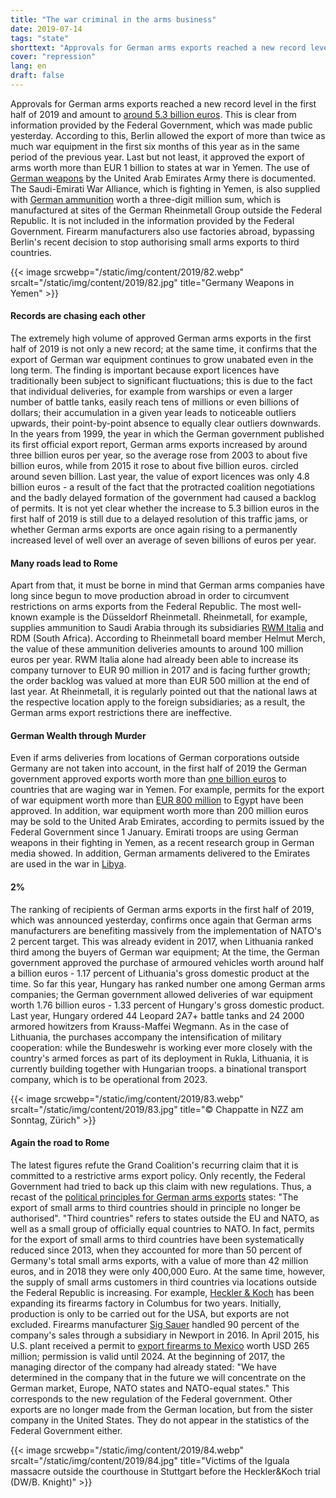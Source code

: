 ```yaml
---
title: "The war criminal in the arms business"
date: 2019-07-14
tags: "state"
shorttext: "Approvals for German arms exports reached a new record level in the first half of 2019 and amount to around 5.3 billion euros"
cover: "repression"
lang: en
draft: false
---
```


Approvals for German arms exports reached a new record level in the first half of 2019 and amount to [around 5.3 billion euros](https://www.dw.com/en/german-arms-export-approvals-spike/a-49544465-0 "German arms export approvals spike"). This is clear from information provided by the Federal Government, which was made public yesterday. According to this, Berlin allowed the export of more than twice as much war equipment in the first six months of this year as in the same period of the previous year. Last but not least, it approved the export of arms worth more than EUR 1 billion to states at war in Yemen. The use of [German weapons](https://www.dw.com/en/in-yemen-war-coalition-forces-rely-on-german-arms-and-technology/a-47684609-0 "In Yemen war, coalition forces rely on German arms and technology") by the United Arab Emirates Army there is documented. The Saudi-Emirati War Alliance, which is fighting in Yemen, is also supplied with [German ammunition](https://sites.tufts.edu/reinventingpeace/2019/03/19/who-is-arming-the-yemen-war-an-update/ "Who is arming the Yemen war?") worth a three-digit million sum, which is manufactured at sites of the German Rheinmetall Group outside the Federal Republic. It is not included in the information provided by the Federal Government. Firearm manufacturers also use factories abroad, bypassing Berlin's recent decision to stop authorising small arms exports to third countries.

{{< image srcwebp="/static/img/content/2019/82.webp" srcalt="/static/img/content/2019/82.jpg" title="Germany Weapons in Yemen" >}}

#### Records are chasing each other

The extremely high volume of approved German arms exports in the first half of 2019 is not only a new record; at the same time, it confirms that the export of German war equipment continues to grow unabated even in the long term. The finding is important because export licences have traditionally been subject to significant fluctuations; this is due to the fact that individual deliveries, for example from warships or even a larger number of battle tanks, easily reach tens of millions or even billions of dollars; their accumulation in a given year leads to noticeable outliers upwards, their point-by-point absence to equally clear outliers downwards. In the years from 1999, the year in which the German government published its first official export report, German arms exports increased by around three billion euros per year, so the average rose from 2003 to about five billion euros, while from 2015 it rose to about five billion euros. circled around seven billion. Last year, the value of export licences was only 4.8 billion euros - a result of the fact that the protracted coalition negotiations and the badly delayed formation of the government had caused a backlog of permits. It is not yet clear whether the increase to 5.3 billion euros in the first half of 2019 is still due to a delayed resolution of this traffic jams, or whether German arms exports are once again rising to a permanently increased level of well over an average of seven billions of euros per year.

#### Many roads lead to Rome

Apart from that, it must be borne in mind that German arms companies have long since begun to move production abroad in order to circumvent restrictions on arms exports from the Federal Republic. The most well-known example is the Düsseldorf Rheinmetall. Rheinmetall, for example, supplies ammunition to Saudi Arabia through its subsidiaries [RWM Italia](https://www.gn-stat.org/english/offending-companies/rheinmetall-eng/ "Rheinmetall AG") and RDM (South Africa). According to Rheinmetall board member Helmut Merch, the value of these ammunition deliveries amounts to around 100 million euros per year. RWM Italia alone had already been able to increase its company turnover to EUR 90 million in 2017 and is facing further growth; the order backlog was valued at more than EUR 500 million at the end of last year. At Rheinmetall, it is regularly pointed out that the national laws at the respective location apply to the foreign subsidiaries; as a result, the German arms export restrictions there are ineffective.

#### German Wealth through Murder

Even if arms deliveries from locations of German corporations outside Germany are not taken into account, in the first half of 2019 the German government approved exports worth more than [one billion euros](https://www.dailysabah.com/syrian-crisis/2019/06/16/germany-exported-arms-worth-11b-to-saudi-coalition-in-2019 "Germany exported arms worth $1.1B to Saudi coalition in 2019") to countries that are waging war in Yemen. For example, permits for the export of war equipment worth more than [EUR 800 million](https://www.middleeastmonitor.com/20190617-germany-approves-e800m-arms-export-deal-to-egypt/ "Germany approves €800m arms export deal to Egypt") to Egypt have been approved. In addition, war equipment worth more than 200 million euros may be sold to the United Arab Emirates, according to permits issued by the Federal Government since 1 January. Emirati troops are using German weapons in their fighting in Yemen, as a recent research group in German media showed. In addition, German armaments delivered to the Emirates are used in the war in [Libya](https://www.die-gdi.de/en/the-current-column/article/european-arms-sales-risk-undermining-development-in-north-africa/ "EUROPEAN ARMS SALES RISK UNDERMINING DEVELOPMENT IN NORTH AFRICA").

#### 2%

The ranking of recipients of German arms exports in the first half of 2019, which was announced yesterday, confirms once again that German arms manufacturers are benefiting massively from the implementation of NATO's 2 percent target. This was already evident in 2017, when Lithuania ranked third among the buyers of German war equipment; At the time, the German government approved the purchase of armoured vehicles worth around half a billion euros - 1.17 percent of Lithuania's gross domestic product at the time. So far this year, Hungary has ranked number one among German arms companies; the German government allowed deliveries of war equipment worth 1.76 billion euros - 1.33 percent of Hungary's gross domestic product. Last year, Hungary ordered 44 Leopard 2A7+ battle tanks and 24 2000 armored howitzers from Krauss-Maffei Wegmann. As in the case of Lithuania, the purchases accompany the intensification of military cooperation: while the Bundeswehr is working ever more closely with the country's armed forces as part of its deployment in Rukla, Lithuania, it is currently building together with Hungarian troops. a binational transport company, which is to be operational from 2023.

{{< image srcwebp="/static/img/content/2019/83.webp" srcalt="/static/img/content/2019/83.jpg" title="© Chappatte in NZZ am Sonntag, Zürich" >}}

#### Again the road to Rome

The latest figures refute the Grand Coalition's recurring claim that it is committed to a restrictive arms export policy. Only recently, the Federal Government had tried to back up this claim with new regulations. Thus, a recast of the [political principles for German arms exports](https://www.ammoland.com/2019/02/sig-sauer-and-hk-in-trouble-over-small-arms-exports/ "Sig Sauer and H&K in Trouble Over Small Arms Exports") states: "The export of small arms to third countries should in principle no longer be authorised". "Third countries" refers to states outside the EU and NATO, as well as a small group of officially equal countries to NATO. In fact, permits for the export of small arms to third countries have been systematically reduced since 2013, when they accounted for more than 50 percent of Germany's total small arms exports, with a value of more than 42 million euros, and in 2018 they were only 400,000 Euro. At the same time, however, the supply of small arms customers in third countries via locations outside the Federal Republic is increasing. For example, [Heckler & Koch](https://hk-usa.com/heckler-koch-expand-columbus-georgia/ "Heckler & Koch to Expand in Columbus, Georgia") has been expanding its firearms factory in Columbus for two years. Initially, production is only to be carried out for the USA, but exports are not excluded. Firearms manufacturer [Sig Sauer](https://www.nhpr.org/post/sig-sauer-already-largest-us-firearms-exporter-could-grow-bigger-rule-change "SIG Sauer, Already The Largest U.S. Firearms Exporter, Could Grow Bigger With Rule Change") handled 90 percent of the company's sales through a subsidiary in Newport in 2016. In April 2015, his U.S. plant received a permit to [export firearms to Mexico](https://stopusarmstomexico.org/sig-sauer-mexico-fact-sheet/ "Fact Sheet on Sig Sauer Arms Exports to Mexico") worth USD 265 million; permission is valid until 2024. At the beginning of 2017, the managing director of the company had already stated: "We have determined in the company that in the future we will concentrate on the German market, Europe, NATO states and NATO-equal states." This corresponds to the new regulation of the Federal government. Other exports are no longer made from the German location, but from the sister company in the United States. They do not appear in the statistics of the Federal Government either.

{{< image srcwebp="/static/img/content/2019/84.webp" srcalt="/static/img/content/2019/84.jpg" title="Victims of the Iguala massacre outside the courthouse in Stuttgart before the Heckler&Koch trial (DW/B. Knight)" >}}


